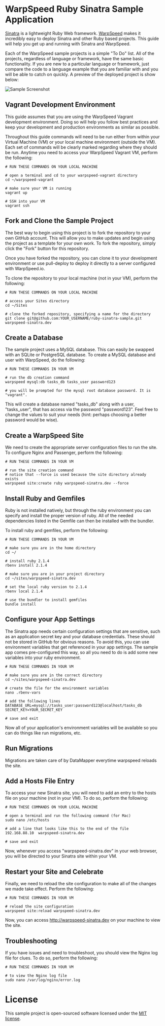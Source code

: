 # WarpSpeed Ruby Sinatra Sample Application

[Sinatra](http://http:sinatrarb.com) is a lightweight Ruby Web framework. [WarpSpeed](https://warpspeed.io) makes it incredibly easy to deploy Sinatra and other Ruby based projects. This guide will help you get up and running with Sinatra and WarpSpeed.

Each of the WarpSpeed sample projects is a simple "To Do" list. All of the projects, regardless of language or framework, have the same basic functionality. If you are new to a particular language or framework, just compare the code to a language example that you are familiar with and you will be able to catch on quickly. A preview of the deployed project is show below:

![Sample Screenshot](http://docs.warpspeed.io/assets/img/sample_project_screenshot.png)

## Vagrant Development Environment

This guide assumes that you are using the WarpSpeed Vagrant development environment. Doing so will help you follow best practices and keep your development and production environments as similar as possible.

Throughout this guide commands will need to be run either from within your Virtual Machine (VM) or your local machine environment (outside the VM). Each set of commands will be clearly marked regarding where they should be run. Anytime you need to access your WarpSpeed Vagrant VM, perform the following:

```
# RUN THESE COMMANDS ON YOUR LOCAL MACHINE

# open a terminal and cd to your warpspeed-vagrant directory
cd ~/warpspeed-vagrant

# make sure your VM is running
vagrant up

# SSH into your VM
vagrant ssh
```

## Fork and Clone the Sample Project

The best way to begin using this project is to fork the repository to your own GitHub account. This will allow you to make updates and begin using the project as a template for your own work. To fork the repository, simply click the "Fork" button for this repository.

Once you have forked the repository, you can clone it to your development environment or use pull-deploy to deploy it directly to a server configured with WarpSpeed.io.

To clone the repository to your local machine (not in your VM), perform the following:

```
# RUN THESE COMMANDS ON YOUR LOCAL MACHINE

# access your Sites directory
cd ~/Sites

# clone the forked repository, specifying a name for the directory
git clone git@github.com:YOUR_USERNAME/ruby-sinatra-sample.git warpspeed-sinatra.dev
```

## Create a Database

The sample project uses a MySQL database. This can easily be swapped with an SQLite or PostgreSQL database. To create a MySQL database and user with WarpSpeed, do the following:

```
# RUN THESE COMMANDS IN YOUR VM

# run the db creation command
warpspeed mysql:db tasks_db tasks_user password123

# you will be prompted for the mysql root database password. It is "vagrant".
```

This will create a database named "tasks\_db" along with a user, "tasks\_user", that has access via the password "password123". Feel free to change the values to suit your needs (hint: perhaps choosing a better password would be wise).

## Create a WarpSpeed Site

We need to create the appropriate server configuration files to run the site. To configure Nginx and Passenger, perform the following:

```
# RUN THESE COMMANDS IN YOUR VM

# run the site creation command
# notice that --force is used because the site directory already exists
warpspeed site:create ruby warpspeed-sinatra.dev --force
```

## Install Ruby and Gemfiles

Ruby is not installed natively, but through the ruby environment you can specify and install the proper version of ruby. All of the needed dependencies listed in the Gemfile can then be installed with the bundler.

To install ruby and gemfiles, perform the following:

```
# RUN THESE COMMANDS IN YOUR VM

# make sure you are in the home directory
cd ~/

# install ruby 2.1.4
rbenv install 2.1.4

# make sure you are in your project directory
cd ~/sites/warpspeed-sinatra.dev

# set the local ruby version to 2.1.4
rbenv local 2.1.4

# use the bundler to install gemfiles
bundle install
```

## Configure your App Settings

The Sinatra app needs certain configuration settings that are sensitive, such as an application secret key and your database credentials. These should not be stored in GitHub for obvious reasons. To avoid this, you can use environment variables that get referenced in your app settings. The sample app comes pre-configured this way, so all you need to do is add some new variables into your ruby environment.

```
# RUN THESE COMMANDS IN YOUR VM

# make sure you are in the correct directory
cd ~/sites/warpspeed-sinatra.dev

# create the file for the environment variables
nano .rbenv-vars

# add the following lines
DATABASE_URL=mysql://tasks_user:password123@localhost/tasks_db
SECRET_KEY=YOUR_SECRET_KEY

# save and exit
```

Now all of your application's environment variables will be available so you can do things like run migrations, etc.

## Run Migrations

Migrations are taken care of by DataMapper everytime warpspeed reloads the site.

## Add a Hosts File Entry

To access your new Sinatra site, you will need to add an entry to the hosts file on your machine (not in your VM). To do so, perform the following:

```
# RUN THESE COMMANDS ON YOUR LOCAL MACHINE

# open a terminal and run the following command (for Mac)
sudo nano /etc/hosts

# add a line that looks like this to the end of the file
192.168.88.10  warpspeed-sinatra.dev

# save and exit
```

Now, whenever you access "warpspeed-sinatra.dev" in your web browser, you will be directed to your Sinatra site within your VM.

## Restart your Site and Celebrate

Finally, we need to reload the site configuration to make all of the changes we made take effect. Perform the following:
```
# RUN THESE COMMANDS IN YOUR VM

# reload the site configuration
warpspeed site:reload warpspeed-sinatra.dev
```

Now, you can access http://warpspeed-sinatra.dev on your machine to view the site.

## Troubleshooting

If you have issues and need to troubleshoot, you should view the Nginx log file for clues. To do so, perform the following:

```
# RUN THESE COMMANDS IN YOUR VM

# to view the Nginx log file
sudo nano /var/log/nginx/error.log
```

# License

This sample project is open-sourced software licensed under the [MIT license](http://opensource.org/licenses/MIT).

